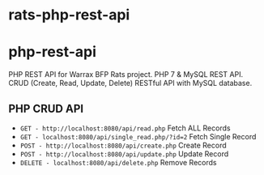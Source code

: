 # rats-php-rest-api

# php-rest-api
PHP REST API for Warrax BFP Rats project.
PHP 7 & MySQL REST API. CRUD (Create, Read, Update, Delete) RESTful API with MySQL database.

## PHP CRUD API
* `GET - http://localhost:8080/api/read.php` Fetch ALL Records
* `GET - localhost:8080/api/single_read.php/?id=2` Fetch Single Record
* `POST - http://localhost:8080/api/create.php` Create Record
* `POST - http://localhost:8080/api/update.php` Update Record
* `DELETE - localhost:8080/api/delete.php` Remove Records
